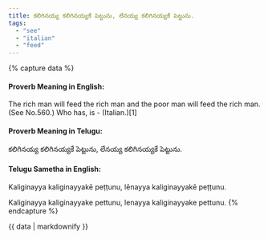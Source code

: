 ```yaml
---
title: కలిగినయ్య కలిగినయ్యకే పెట్టును, లేనయ్య కలిగినయ్యకే పెట్టును.
tags:
  - "see"
  - "italian"
  - "feed"
---
```


{% capture data %}
#### Proverb Meaning in English:
The rich man will feed the rich man and the poor man will feed the rich man.
(See No.560.)
Who has, is - (Italian.)[1]

#### Proverb Meaning in Telugu:
కలిగినయ్య కలిగినయ్యకే పెట్టును, లేనయ్య కలిగినయ్యకే పెట్టును.

#### Telugu Sametha in English:
Kaliginayya kaliginayyakē peṭṭunu, lēnayya kaliginayyakē peṭṭunu.

Kaliginayya kaliginayyake pettunu, lenayya kaliginayyake pettunu.
{% endcapture %}

{{ data | markdownify }}

